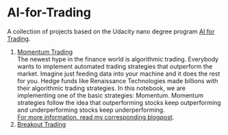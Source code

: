 # AI-for-Trading

A collection of projects based on the Udacity nano degree program [AI for Trading](https://www.udacity.com/course/ai-for-trading--nd880?irclickid=30Yx9hzggxyNRFW0Vm26Pw3CUkDWtp1zXVcm2M0&irgwc=1&utm_source=affiliate&utm_medium=&aff=2201027&utm_term=&utm_campaign=__&utm_content=&adid=786224).

1. [Momentum Trading](https://github.com/TimBstn/AI-for-Trading/blob/main/momentum.ipynb) <br>
The newest hype in the finance world is algorithmic trading. Everybody wants to implement automated trading strategies that outperform the market. Imagine just feeding data into your machine and it does the rest for you. Hedge funds like Renaissance Technologies made billions with their algorithmic trading strategies. In this notebook, we are implementing one of the basic strategies: Momentum. Momentum strategies follow the idea that outperforming stocks keep outperforming and underperforming stocks keep underperforming. <br>
[For more information, read my corresponding blogpost](https://timlearns.com/momentum-strategy-in-python/).
2. [Breakout Trading](https://github.com/TimBstn/AI-for-Trading/blob/main/breakout_strategy.ipynb) <br>
